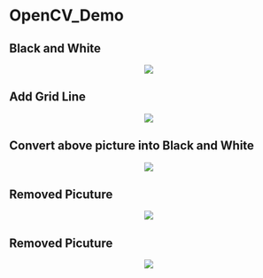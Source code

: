 # OpenCV_Demo

## Black and White

<p align="center">
  <img src="https://user-images.githubusercontent.com/105189621/168529593-dc44b3d8-f862-4f6c-a1a8-c14e3be73750.png">
</p>

## Add Grid Line

<p align="center">
  <img src="https://user-images.githubusercontent.com/105189621/168532933-2e2d0d3c-6068-4878-a1a4-8ecec361ed31.png">
</p>


## Convert above picture into Black and White

<p align="center">
  <img src="https://user-images.githubusercontent.com/105189621/168532972-4c9063c4-4ed7-41fe-ab09-2a175263aa65.png">
</p>

## Removed Picuture

<p align="center">
  <img src="https://user-images.githubusercontent.com/105189621/168535385-dfffafb9-cc54-41ab-92d9-39b91455e1a1.png">
</p>

## Removed Picuture

<p align="center">
  <img src="https://user-images.githubusercontent.com/105189621/168537313-912e87be-d9ac-46a7-96f6-540cdd32718f.png">
</p>
